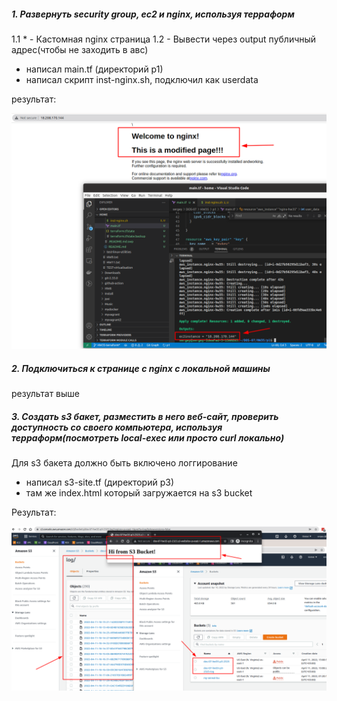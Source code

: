##### 1. Развернуть security group, ec2 и nginx, используя терраформ
  1.1 * - Кастомная nginx страница
  1.2 - Вывести через output публичный адрес(чтобы не заходить в авс)

- написал main.tf (директорий p1)
- написал скрипт inst-nginx.sh, подключил как userdata

результат: 

![N|Solid](https://github.com/serwol2/DOS-07/blob/HW35/HW35/screenshot-hw35-p1-1.png)

##### 2. Подключиться к странице с nginx с локальной машины

результат выше

##### 3. Создать s3 бакет, разместить в него веб-сайт, проверить доступность со своего компьютера, используя терраформ(посмотреть local-exec или просто curl локально)
   Для s3 бакета должно быть включено логгирование

- написал s3-site.tf (директорий p3)
- там же index.html который загружается на s3 bucket

Результат:

![N|Solid](https://github.com/serwol2/DOS-07/blob/HW35/HW35/screenshot-hw35-p3-1.png)
